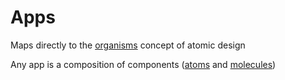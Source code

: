 # Apps

Maps directly to the [organisms](http://bradfrost.com/blog/post/atomic-web-design/#organisms)
concept of atomic design

Any app is a composition of components
([atoms](http://bradfrost.com/blog/post/atomic-web-design/#atoms) and
[molecules](http://bradfrost.com/blog/post/atomic-web-design/#molecules))
